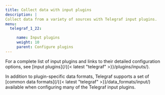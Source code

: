 ```yaml
---
title: Collect data with input plugins
description: |
Collect data from a variety of sources with Telegraf input plugins.
menu:
  telegraf_1_22:

     name: Input plugins
     weight: 10
     parent: Configure plugins
---
```

For a complete list of input plugins and links to their detailed configuration options, see [input plugins](/{{< latest "telegraf" >}}/plugins/inputs/).

In addition to plugin-specific data formats, Telegraf supports a set of [common data formats](/{{< latest "telegraf" >}}/data_formats/input/) available when configuring many of the Telegraf input plugins.

